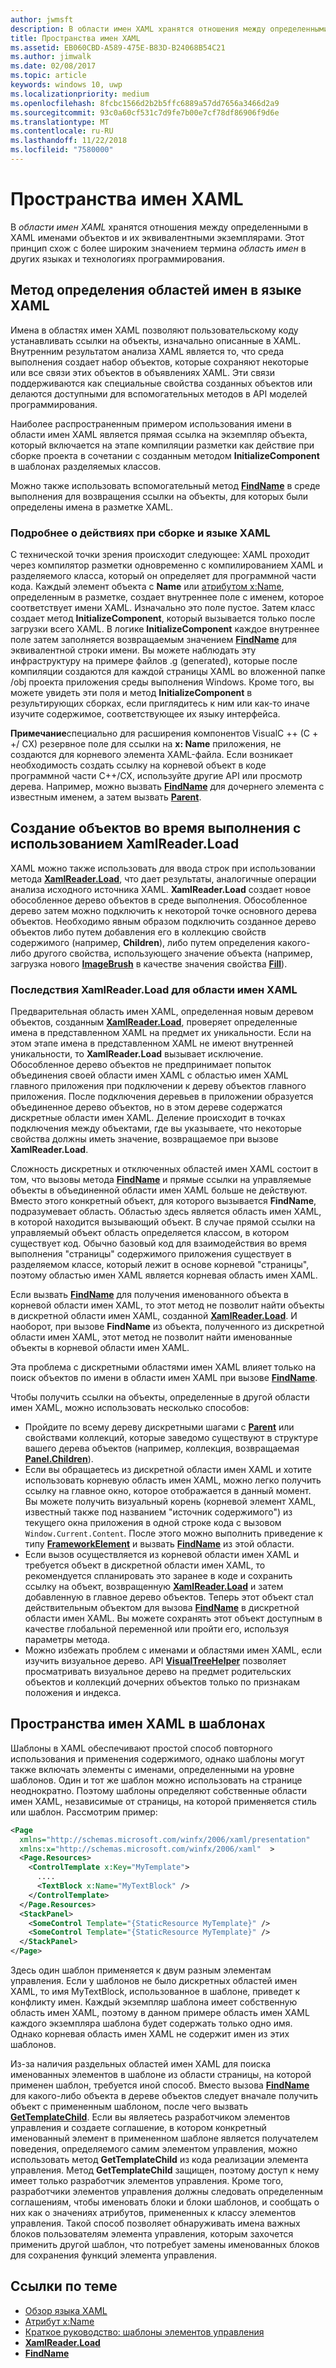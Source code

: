 ```yaml
---
author: jwmsft
description: В области имен XAML хранятся отношения между определенными в XAML именами объектов и их эквивалентными экземплярами. Этот принцип схож с более широким значением термина "область имен" в других языках и технологиях программирования.
title: Пространства имен XAML
ms.assetid: EB060CBD-A589-475E-B83D-B24068B54C21
ms.author: jimwalk
ms.date: 02/08/2017
ms.topic: article
keywords: windows 10, uwp
ms.localizationpriority: medium
ms.openlocfilehash: 8fcbc1566d2b2b5ffc6889a57dd7656a3466d2a9
ms.sourcegitcommit: 93c0a60cf531c7d9fe7b00e7cf78df86906f9d6e
ms.translationtype: MT
ms.contentlocale: ru-RU
ms.lasthandoff: 11/22/2018
ms.locfileid: "7580000"
---
```

# <a name="xaml-namescopes"></a>Пространства имен XAML


В *области имен XAML* хранятся отношения между определенными в XAML именами объектов и их эквивалентными экземплярами. Этот принцип схож с более широким значением термина *область имен* в других языках и технологиях программирования.

## <a name="how-xaml-namescopes-are-defined"></a>Метод определения областей имен в языке XAML

Имена в областях имен XAML позволяют пользовательскому коду устанавливать ссылки на объекты, изначально описанные в XAML. Внутренним результатом анализа XAML является то, что среда выполнения создает набор объектов, которые сохраняют некоторые или все связи этих объектов в объявлениях XAML. Эти связи поддерживаются как специальные свойства созданных объектов или делаются доступными для вспомогательных методов в API моделей программирования.

Наиболее распространенным примером использования имени в области имен XAML является прямая ссылка на экземпляр объекта, который включается на этапе компиляции разметки как действие при сборке проекта в сочетании с созданным методом **InitializeComponent** в шаблонах разделяемых классов.

Можно также использовать вспомогательный метод [**FindName**](https://msdn.microsoft.com/library/windows/apps/br208715) в среде выполнения для возвращения ссылки на объекты, для которых были определены имена в разметке XAML.

### <a name="more-about-build-actions-and-xaml"></a>Подробнее о действиях при сборке и языке XAML

С технической точки зрения происходит следующее: XAML проходит через компилятор разметки одновременно с компилированием XAML и разделяемого класса, который он определяет для программной части кода. Каждый элемент объекта с **Name** или [атрибутом x:Name](x-name-attribute.md), определенным в разметке, создает внутреннее поле с именем, которое соответствует имени XAML. Изначально это поле пустое. Затем класс создает метод **InitializeComponent**, который вызывается только после загрузки всего XAML. В логике **InitializeComponent** каждое внутреннее поле затем заполняется возвращаемым значением [**FindName**](https://msdn.microsoft.com/library/windows/apps/br208715) для эквивалентной строки имени. Вы можете наблюдать эту инфраструктуру на примере файлов .g (generated), которые после компиляции создаются для каждой страницы XAML во вложенной папке /obj проекта приложения среды выполнения Windows. Кроме того, вы можете увидеть эти поля и метод **InitializeComponent** в результирующих сборках, если приглядитесь к ним или как-то иначе изучите содержимое, соответствующее их языку интерфейса.

**Примечание**специально для расширения компонентов VisualC ++ (C + +/ CX) резервное поле для ссылки на **x: Name** приложения, не создаются для корневого элемента XAML-файла. Если возникает необходимость создать ссылку на корневой объект в коде программной части C++/CX, используйте другие API или просмотр дерева. Например, можно вызвать [**FindName**](https://msdn.microsoft.com/library/windows/apps/br208715) для дочернего элемента с известным именем, а затем вызвать [**Parent**](https://msdn.microsoft.com/library/windows/apps/br208739).

## <a name="creating-objects-at-run-time-with-xamlreaderload"></a>Создание объектов во время выполнения с использованием XamlReader.Load

XAML можно также использовать для ввода строк при использовании метода [**XamlReader.Load**](https://msdn.microsoft.com/library/windows/apps/br228048), что дает результаты, аналогичные операции анализа исходного источника XAML. **XamlReader.Load** создает новое обособленное дерево объектов в среде выполнения. Обособленное дерево затем можно подключить к некоторой точке основного дерева объектов. Необходимо явным образом подключить созданное дерево объектов либо путем добавления его в коллекцию свойств содержимого (например, **Children**), либо путем определения какого-либо другого свойства, использующего значение объекта (например, загрузка нового [**ImageBrush**](https://msdn.microsoft.com/library/windows/apps/br210101) в качестве значения свойства [**Fill**](/uwp/api/Windows.UI.Xaml.Shapes.Shape.Fill)).

### <a name="xaml-namescope-implications-of-xamlreaderload"></a>Последствия XamlReader.Load для области имен XAML

Предварительная область имен XAML, определенная новым деревом объектов, созданным [**XamlReader.Load**](https://msdn.microsoft.com/library/windows/apps/br228048), проверяет определенные имена в представленном XAML на предмет их уникальности. Если на этом этапе имена в представленном XAML не имеют внутренней уникальности, то **XamlReader.Load** вызывает исключение. Обособленное дерево объектов не предпринимает попыток объединения своей области имен XAML с областью имен XAML главного приложения при подключении к дереву объектов главного приложения. После подключения деревьев в приложении образуется объединенное дерево объектов, но в этом дереве содержатся дискретные области имен XAML. Деление происходит в точках подключения между объектами, где вы указываете, что некоторые свойства должны иметь значение, возвращаемое при вызове **XamlReader.Load**.

Сложность дискретных и отключенных областей имен XAML состоит в том, что вызовы метода [**FindName**](https://msdn.microsoft.com/library/windows/apps/br208715) и прямые ссылки на управляемые объекты в объединенной области имен XAML больше не действуют. Вместо этого конкретный объект, для которого вызывается **FindName**, подразумевает область. Областью здесь является область имен XAML, в которой находится вызывающий объект. В случае прямой ссылки на управляемый объект область определяется классом, в котором существует код. Обычно базовый код для взаимодействия во время выполнения "страницы" содержимого приложения существует в разделяемом классе, который лежит в основе корневой "страницы", поэтому областью имен XAML является корневая область имен XAML.

Если вызвать [**FindName**](https://msdn.microsoft.com/library/windows/apps/br208715) для получения именованного объекта в корневой области имен XAML, то этот метод не позволит найти объекты в дискретной области имен XAML, созданной [**XamlReader.Load**](https://msdn.microsoft.com/library/windows/apps/br228048). И наоборот, при вызове **FindName** из объекта, полученного из дискретной области имен XAML, этот метод не позволит найти именованные объекты в корневой области имен XAML.

Эта проблема с дискретными областями имен XAML влияет только на поиск объектов по имени в области имен XAML при вызове [**FindName**](https://msdn.microsoft.com/library/windows/apps/br208715).

Чтобы получить ссылки на объекты, определенные в другой области имен XAML, можно использовать несколько способов:

-   Пройдите по всему дереву дискретными шагами с [**Parent**](https://msdn.microsoft.com/library/windows/apps/br208739) или свойствами коллекций, которые заведомо существуют в структуре вашего дерева объектов (например, коллекция, возвращаемая [**Panel.Children**](https://msdn.microsoft.com/library/windows/apps/br227514)).
-   Если вы обращаетесь из дискретной области имен XAML и хотите использовать корневую область имен XAML, можно легко получить ссылку на главное окно, которое отображается в данный момент. Вы можете получить визуальный корень (корневой элемент XAML, известный также под названием "источник содержимого") из текущего окна приложения в одной строке кода с вызовом `Window.Current.Content`. После этого можно выполнить приведение к типу [**FrameworkElement**](https://msdn.microsoft.com/library/windows/apps/br208706) и вызвать [**FindName**](https://msdn.microsoft.com/library/windows/apps/br208715) из этой области.
-   Если вызов осуществляется из корневой области имен XAML и требуется объект в дискретной области имен XAML, то рекомендуется спланировать это заранее в коде и сохранить ссылку на объект, возвращенную [**XamlReader.Load**](https://msdn.microsoft.com/library/windows/apps/br228048) и затем добавленную в главное дерево объектов. Теперь этот объект стал действительным объектом для вызова [**FindName**](https://msdn.microsoft.com/library/windows/apps/br208715) в дискретной области имен XAML. Вы можете сохранять этот объект доступным в качестве глобальной переменной или пройти его, используя параметры метода.
-   Можно избежать проблем с именами и областями имен XAML, если изучить визуальное дерево. API [**VisualTreeHelper**](https://msdn.microsoft.com/library/windows/apps/br243038) позволяет просматривать визуальное дерево на предмет родительских объектов и коллекций дочерних объектов только по признакам положения и индекса.

## <a name="xaml-namescopes-in-templates"></a>Пространства имен XAML в шаблонах

Шаблоны в XAML обеспечивают простой способ повторного использования и применения содержимого, однако шаблоны могут также включать элементы с именами, определенными на уровне шаблонов. Один и тот же шаблон можно использовать на странице неоднократно. Поэтому шаблоны определяют собственные области имен XAML, независимые от страницы, на которой применяется стиль или шаблон. Рассмотрим пример:

```xml
<Page
  xmlns="http://schemas.microsoft.com/winfx/2006/xaml/presentation" 
  xmlns:x="http://schemas.microsoft.com/winfx/2006/xaml"  >
  <Page.Resources>
    <ControlTemplate x:Key="MyTemplate">
      ....
      <TextBlock x:Name="MyTextBlock" />
    </ControlTemplate>
  </Page.Resources>
  <StackPanel>
    <SomeControl Template="{StaticResource MyTemplate}" />
    <SomeControl Template="{StaticResource MyTemplate}" />
  </StackPanel>
</Page>
```

Здесь один шаблон применяется к двум разным элементам управления. Если у шаблонов не было дискретных областей имен XAML, то имя MyTextBlock, использованное в шаблоне, приведет к конфликту имен. Каждый экземпляр шаблона имеет собственную область имен XAML, поэтому в данном примере область имен XAML каждого экземпляра шаблона будет содержать только одно имя. Однако корневая область имен XAML не содержит имен из этих шаблонов.

Из-за наличия раздельных областей имен XAML для поиска именованных элементов в шаблоне из области страницы, на которой применен шаблон, требуется иной способ. Вместо вызова [**FindName**](https://msdn.microsoft.com/library/windows/apps/br208715) для какого-либо объекта в дереве объектов следует вначале получить объект с примененным шаблоном, после чего вызвать [**GetTemplateChild**](https://msdn.microsoft.com/library/windows/apps/br209416). Если вы являетесь разработчиком элементов управления и создаете соглашение, в котором конкретный именованный элемент в примененном шаблоне является получателем поведения, определяемого самим элементом управления, можно использовать метод **GetTemplateChild** из кода реализации элемента управления. Метод **GetTemplateChild** защищен, поэтому доступ к нему имеет только разработчик элементов управления. Кроме того, разработчики элементов управления должны следовать определенным соглашениям, чтобы именовать блоки и блоки шаблонов, и сообщать о них как о значениях атрибутов, примененных к классу элементов управления. Такой способ позволяет обнаруживать имена важных блоков пользователям элемента управления, которым захочется применить другой шаблон, что потребует замены именованных блоков для сохранения функций элемента управления.

## <a name="related-topics"></a>Ссылки по теме

* [Обзор языка XAML](xaml-overview.md)
* [Атрибут x:Name](x-name-attribute.md)
* [Краткое руководство: шаблоны элементов управления](https://msdn.microsoft.com/library/windows/apps/xaml/hh465374)
* [**XamlReader.Load**](https://msdn.microsoft.com/library/windows/apps/br228048)
* [**FindName**](https://msdn.microsoft.com/library/windows/apps/br208715)
 


